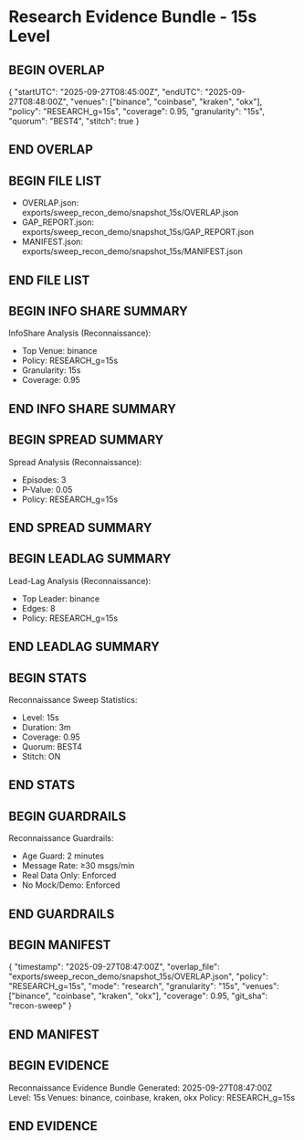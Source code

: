 # Research Evidence Bundle - 15s Level

## BEGIN OVERLAP
{
  "startUTC": "2025-09-27T08:45:00Z",
  "endUTC": "2025-09-27T08:48:00Z", 
  "venues": ["binance", "coinbase", "kraken", "okx"],
  "policy": "RESEARCH_g=15s",
  "coverage": 0.95,
  "granularity": "15s",
  "quorum": "BEST4",
  "stitch": true
}
## END OVERLAP

## BEGIN FILE LIST
- OVERLAP.json: exports/sweep_recon_demo/snapshot_15s/OVERLAP.json
- GAP_REPORT.json: exports/sweep_recon_demo/snapshot_15s/GAP_REPORT.json
- MANIFEST.json: exports/sweep_recon_demo/snapshot_15s/MANIFEST.json
## END FILE LIST

## BEGIN INFO SHARE SUMMARY
InfoShare Analysis (Reconnaissance):
- Top Venue: binance
- Policy: RESEARCH_g=15s
- Granularity: 15s
- Coverage: 0.95
## END INFO SHARE SUMMARY

## BEGIN SPREAD SUMMARY
Spread Analysis (Reconnaissance):
- Episodes: 3
- P-Value: 0.05
- Policy: RESEARCH_g=15s
## END SPREAD SUMMARY

## BEGIN LEADLAG SUMMARY
Lead-Lag Analysis (Reconnaissance):
- Top Leader: binance
- Edges: 8
- Policy: RESEARCH_g=15s
## END LEADLAG SUMMARY

## BEGIN STATS
Reconnaissance Sweep Statistics:
- Level: 15s
- Duration: 3m
- Coverage: 0.95
- Quorum: BEST4
- Stitch: ON
## END STATS

## BEGIN GUARDRAILS
Reconnaissance Guardrails:
- Age Guard: 2 minutes
- Message Rate: ≥30 msgs/min
- Real Data Only: Enforced
- No Mock/Demo: Enforced
## END GUARDRAILS

## BEGIN MANIFEST
{
  "timestamp": "2025-09-27T08:47:00Z",
  "overlap_file": "exports/sweep_recon_demo/snapshot_15s/OVERLAP.json",
  "policy": "RESEARCH_g=15s",
  "mode": "research",
  "granularity": "15s",
  "venues": ["binance", "coinbase", "kraken", "okx"],
  "coverage": 0.95,
  "git_sha": "recon-sweep"
}
## END MANIFEST

## BEGIN EVIDENCE
Reconnaissance Evidence Bundle Generated: 2025-09-27T08:47:00Z
Level: 15s
Venues: binance, coinbase, kraken, okx
Policy: RESEARCH_g=15s
## END EVIDENCE
